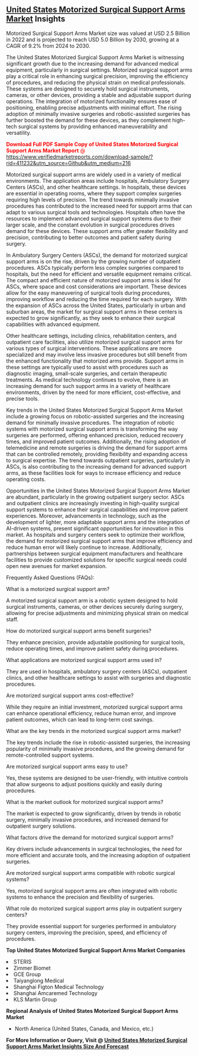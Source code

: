 <h2><a href="https://www.verifiedmarketreports.com/download-sample/?rid=411232&amp;utm_source=Github&amp;utm_medium=216" target="_blank">United States Motorized Surgical Support Arms Market</a> Insights</h2><p>Motorized Surgical Support Arms Market size was valued at USD 2.5 Billion in 2022 and is projected to reach USD 5.0 Billion by 2030, growing at a CAGR of 9.2% from 2024 to 2030.</p><p><p>The United States Motorized Surgical Support Arms Market is witnessing significant growth due to the increasing demand for advanced medical equipment, particularly in surgical settings. Motorized surgical support arms play a critical role in enhancing surgical precision, improving the efficiency of procedures, and reducing the physical strain on medical professionals. These systems are designed to securely hold surgical instruments, cameras, or other devices, providing a stable and adjustable support during operations. The integration of motorized functionality ensures ease of positioning, enabling precise adjustments with minimal effort. The rising adoption of minimally invasive surgeries and robotic-assisted surgeries has further boosted the demand for these devices, as they complement high-tech surgical systems by providing enhanced maneuverability and versatility. <p><span class=""><span style="color: #ff0000;"><strong>Download Full PDF Sample Copy of United States Motorized Surgical Support Arms Market Report</strong> @ </span><a href="https://www.verifiedmarketreports.com/download-sample/?rid=411232&amp;utm_source=Github&amp;utm_medium=216" target="_blank">https://www.verifiedmarketreports.com/download-sample/?rid=411232&amp;utm_source=Github&amp;utm_medium=216</a></span></p><p>Motorized surgical support arms are widely used in a variety of medical environments. The application areas include hospitals, Ambulatory Surgery Centers (ASCs), and other healthcare settings. In hospitals, these devices are essential in operating rooms, where they support complex surgeries requiring high levels of precision. The trend towards minimally invasive procedures has contributed to the increased need for support arms that can adapt to various surgical tools and technologies. Hospitals often have the resources to implement advanced surgical support systems due to their larger scale, and the constant evolution in surgical procedures drives demand for these devices. These support arms offer greater flexibility and precision, contributing to better outcomes and patient safety during surgery. <p>In Ambulatory Surgery Centers (ASCs), the demand for motorized surgical support arms is on the rise, driven by the growing number of outpatient procedures. ASCs typically perform less complex surgeries compared to hospitals, but the need for efficient and versatile equipment remains critical. The compact and efficient nature of motorized support arms is ideal for ASCs, where space and cost considerations are important. These devices allow for the easy maneuvering of surgical tools during procedures, improving workflow and reducing the time required for each surgery. With the expansion of ASCs across the United States, particularly in urban and suburban areas, the market for surgical support arms in these centers is expected to grow significantly, as they seek to enhance their surgical capabilities with advanced equipment.<p>Other healthcare settings, including clinics, rehabilitation centers, and outpatient care facilities, also utilize motorized surgical support arms for various types of surgical interventions. These applications are more specialized and may involve less invasive procedures but still benefit from the enhanced functionality that motorized arms provide. Support arms in these settings are typically used to assist with procedures such as diagnostic imaging, small-scale surgeries, and certain therapeutic treatments. As medical technology continues to evolve, there is an increasing demand for such support arms in a variety of healthcare environments, driven by the need for more efficient, cost-effective, and precise tools.<p>Key trends in the United States Motorized Surgical Support Arms Market include a growing focus on robotic-assisted surgeries and the increasing demand for minimally invasive procedures. The integration of robotic systems with motorized surgical support arms is transforming the way surgeries are performed, offering enhanced precision, reduced recovery times, and improved patient outcomes. Additionally, the rising adoption of telemedicine and remote surgeries is driving the demand for support arms that can be controlled remotely, providing flexibility and expanding access to surgical expertise. The trend towards outpatient surgeries, particularly in ASCs, is also contributing to the increasing demand for advanced support arms, as these facilities look for ways to increase efficiency and reduce operating costs.<p>Opportunities in the United States Motorized Surgical Support Arms Market are abundant, particularly in the growing outpatient surgery sector. ASCs and outpatient clinics are increasingly investing in high-quality surgical support systems to enhance their surgical capabilities and improve patient experiences. Moreover, advancements in technology, such as the development of lighter, more adaptable support arms and the integration of AI-driven systems, present significant opportunities for innovation in this market. As hospitals and surgery centers seek to optimize their workflow, the demand for motorized surgical support arms that improve efficiency and reduce human error will likely continue to increase. Additionally, partnerships between surgical equipment manufacturers and healthcare facilities to provide customized solutions for specific surgical needs could open new avenues for market expansion.<p>Frequently Asked Questions (FAQs):<p>What is a motorized surgical support arm?<p>A motorized surgical support arm is a robotic system designed to hold surgical instruments, cameras, or other devices securely during surgery, allowing for precise adjustments and minimizing physical strain on medical staff.<p>How do motorized surgical support arms benefit surgeries?<p>They enhance precision, provide adjustable positioning for surgical tools, reduce operating times, and improve patient safety during procedures.<p>What applications are motorized surgical support arms used in?<p>They are used in hospitals, ambulatory surgery centers (ASCs), outpatient clinics, and other healthcare settings to assist with surgeries and diagnostic procedures.<p>Are motorized surgical support arms cost-effective?<p>While they require an initial investment, motorized surgical support arms can enhance operational efficiency, reduce human error, and improve patient outcomes, which can lead to long-term cost savings.<p>What are the key trends in the motorized surgical support arms market?<p>The key trends include the rise in robotic-assisted surgeries, the increasing popularity of minimally invasive procedures, and the growing demand for remote-controlled support systems.<p>Are motorized surgical support arms easy to use?<p>Yes, these systems are designed to be user-friendly, with intuitive controls that allow surgeons to adjust positions quickly and easily during procedures.<p>What is the market outlook for motorized surgical support arms?<p>The market is expected to grow significantly, driven by trends in robotic surgery, minimally invasive procedures, and increased demand for outpatient surgery solutions.<p>What factors drive the demand for motorized surgical support arms?<p>Key drivers include advancements in surgical technologies, the need for more efficient and accurate tools, and the increasing adoption of outpatient surgeries.<p>Are motorized surgical support arms compatible with robotic surgical systems?<p>Yes, motorized surgical support arms are often integrated with robotic systems to enhance the precision and flexibility of surgeries.<p>What role do motorized surgical support arms play in outpatient surgery centers?<p>They provide essential support for surgeries performed in ambulatory surgery centers, improving the precision, speed, and efficiency of procedures.</p><p><strong>Top United States Motorized Surgical Support Arms Market Companies</strong></p><div data-test-id=""><p><li>STERIS</li><li> Zimmer Biomet</li><li> GCE Group</li><li> Taiyanglong Medical</li><li> Shanghai Figton Medical Technology</li><li> Shanghai Amcaremed Technology</li><li> KLS Martin Group</li></p><div><strong>Regional Analysis of&nbsp;United States Motorized Surgical Support Arms Market</strong></div><ul><li dir="ltr"><p dir="ltr">North America&nbsp;(United States, Canada, and Mexico, etc.)</p></li></ul><p><strong>For More Information or Query, Visit @&nbsp;</strong><strong><a href="https://www.verifiedmarketreports.com/product/motorized-surgical-support-arms-market/?utm_source=Github&amp;utm_medium=216" target="_blank">United States Motorized Surgical Support Arms Market Insights Size And Forecast</a></strong></p></div>
